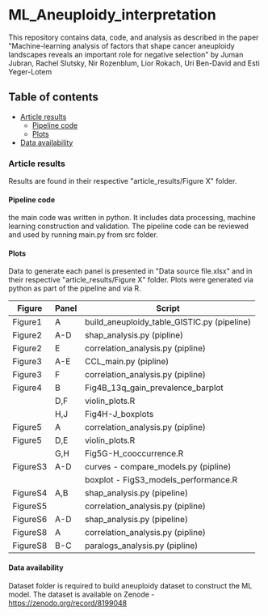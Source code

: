 # ML_Aneuploidy_interpretation
This repository contains data, code, and analysis as described in the paper "Machine-learning analysis of factors that shape cancer aneuploidy landscapes reveals an important role for negative selection" by Juman Jubran, Rachel Slutsky, Nir Rozenblum, Lior Rokach, Uri Ben-David and Esti Yeger-Lotem

## Table of contents
* [Article results](#article-results) 
    * [Pipeline code](#pipeline-code)
    * [Plots](#plots)
* [Data availability](#Data-availability)

### Article results
Results are found in their respective "article_results/Figure X" folder.

#### Pipeline code
the main code was written in python. It includes data processing, machine learning construction and validation. 
The pipeline code can be reviewed and used by running main.py from src folder.

#### Plots
Data to generate each panel is presented in "Data source file.xlsx" and in their respective "article_results/Figure X" folder.
Plots were generated via python as part of the pipeline and via R.

| Figure   | Panel | Script                                         |
|----------|-------|------------------------------------------------|
| Figure1  | A     | build_aneuploidy_table_GISTIC.py (pipeline)    |
| Figure2  | A-D   | shap_analysis.py (pipline)                     |
| Figure2  | E     | correlation_analysis.py (pipline)              |
| Figure3  | A-E   | CCL_main.py (pipline)                          |
| Figure3  | F     | correlation_analysis.py (pipline)              |
| Figure4  | B     | Fig4B_13q_gain_prevalence_barplot              |
|          | D,F   | violin_plots.R                                 |
|          | H,J   | Fig4H-J_boxplots                               |
| Figure5  | A     | correlation_analysis.py (pipline)              |
| Figure5  | D,E   | violin_plots.R                                 |
|          | G,H   | Fig5G-H_cooccurrence.R                         |
| FigureS3 | A-D   | curves - compare_models.py (pipline)           |
|          |       | boxplot - FigS3_models_performance.R           |
| FigureS4 | A,B   | shap_analysis.py (pipeline)                    |
| FigureS5 |       | correlation_analysis.py (pipline)              |                 
| FigureS6 | A-D   | shap_analysis.py (pipeline)                    |
| FigureS8 | A     | correlation_analysis.py (pipline)              |
| FigureS8 | B-C   | paralogs_analysis.py (pipline)                 |

#### Data availability
Dataset folder is required to build aneuploidy dataset to construct the ML model.
The dataset is available on Zenode - https://zenodo.org/record/8199048
